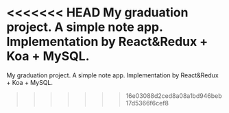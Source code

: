<<<<<<< HEAD
My graduation project. A simple note app. Implementation by React&Redux + Koa + MySQL.
=======
My graduation project. 
A simple note app. Implementation by React&Redux + Koa + MySQL.

>>>>>>> 16e03088d2ced8a08a1bd946beb17d5366f6cef8
